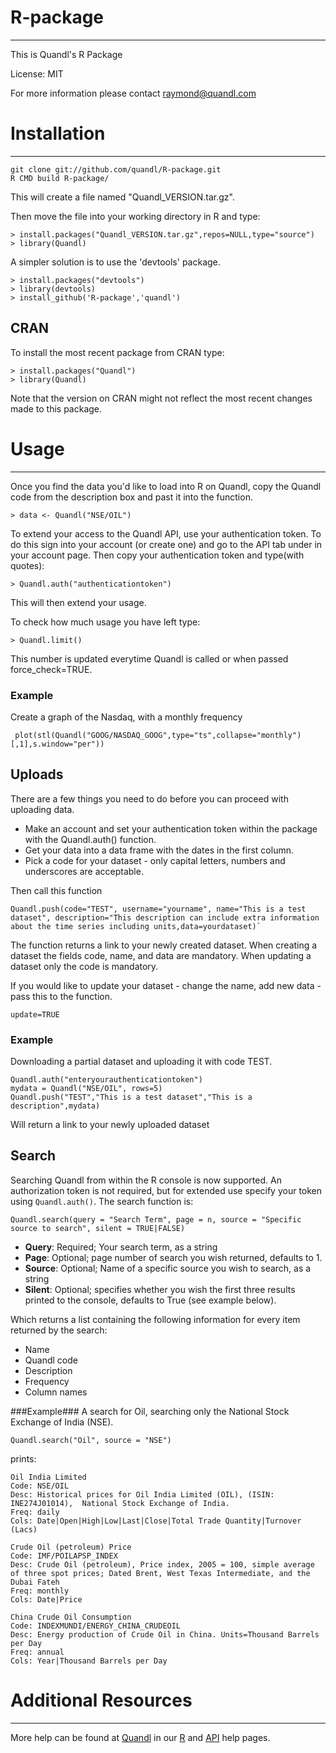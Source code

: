 R-package
=========
---

This is Quandl's R Package

License: MIT

For more information please contact raymond@quandl.com

# Installation #
---

    git clone git://github.com/quandl/R-package.git
    R CMD build R-package/

This will create a file named "Quandl_VERSION.tar.gz". 

Then move the file into your working directory in R and type:

    > install.packages("Quandl_VERSION.tar.gz",repos=NULL,type="source")
    > library(Quandl)

A simpler solution is to use the 'devtools' package.

    > install.packages("devtools")
    > library(devtools)
    > install_github('R-package','quandl')

## CRAN ##

To install the most recent package from CRAN type:

    > install.packages("Quandl")
    > library(Quandl)
    
Note that the version on CRAN might not reflect the most recent changes made to this package.

# Usage #
---

Once you find the data you'd like to load into R on Quandl, copy the Quandl code from the description box and past it into the function.

    > data <- Quandl("NSE/OIL")

To extend your access to the Quandl API, use your authentication token. To do this sign into your account (or create one) and go to the API tab under in your account page. Then copy your authentication token and type(with quotes):

    > Quandl.auth("authenticationtoken")

This will then extend your usage.

To check how much usage you have left type:

    > Quandl.limit()

This number is updated everytime Quandl is called or when passed force_check=TRUE.

### Example ###
Create a graph of the Nasdaq, with a monthly frequency
	 
	 plot(stl(Quandl("GOOG/NASDAQ_GOOG",type="ts",collapse="monthly")[,1],s.window="per"))


## Uploads ##
There are a few things you need to do before you can proceed with uploading data.
 * Make an account and set your authentication token within the package with the Quandl.auth() function.
 *   Get your data into a data frame with the dates in the first column.
 * Pick a code for your dataset - only capital letters, numbers and underscores are acceptable.

Then call this function 	

	Quandl.push(code="TEST", username="yourname", name="This is a test dataset", description="This description can include extra information about the time series including units,data=yourdataset)`

The function returns a link to your newly created dataset. When creating a dataset the fields code, name, and data are mandatory. When updating a dataset only the code is mandatory.

If you would like to update your dataset - change the name, add new data - pass this to the function.

    update=TRUE
    

### Example ###
Downloading a partial dataset and uploading it with code TEST. 

    Quandl.auth("enteryourauthenticationtoken")
    mydata = Quandl("NSE/OIL", rows=5)
    Quandl.push("TEST","This is a test dataset","This is a 	description",mydata)
    

Will return a link to your newly uploaded dataset
    
## Search ##
Searching Quandl from within the R console is now supported. An authorization token is not required, but for extended use specify your token using `Quandl.auth()`.  The search function is:

	Quandl.search(query = "Search Term", page = n, source = "Specific source to search", silent = TRUE|FALSE)

* **Query**: Required; Your search term, as a string
* **Page**: Optional; page number of search you wish returned, defaults to 1.
* **Source**: Optional; Name of a specific source you wish to search, as a string
* **Silent**: Optional; specifies whether you wish the first three results printed to the console, defaults to True (see example below).

Which returns a list containing the following information for every item returned by the search:

* Name
* Quandl code
* Description
* Frequency
* Column names  


###Example###
A search for Oil,  searching only the National Stock Exchange of India (NSE).

	Quandl.search("Oil", source = "NSE")
	
prints:

	Oil India Limited
	Code: NSE/OIL
	Desc: Historical prices for Oil India Limited (OIL), (ISIN: INE274J01014),  National Stock Exchange of India.
	Freq: daily
	Cols: Date|Open|High|Low|Last|Close|Total Trade Quantity|Turnover (Lacs)

	Crude Oil (petroleum) Price
	Code: IMF/POILAPSP_INDEX
	Desc: Crude Oil (petroleum), Price index, 2005 = 100, simple average of three spot prices; Dated Brent, West Texas Intermediate, and the Dubai Fateh
	Freq: monthly
	Cols: Date|Price

	China Crude Oil Consumption
	Code: INDEXMUNDI/ENERGY_CHINA_CRUDEOIL
	Desc: Energy production of Crude Oil in China. Units=Thousand Barrels per Day
	Freq: annual
	Cols: Year|Thousand Barrels per Day

# Additional Resources #
---
    
More help can be found at [Quandl](http://www.quandl.com) in our [R](http://www.quandl.com/help/r) and [API](http://www.quandl.com/api) help pages.
